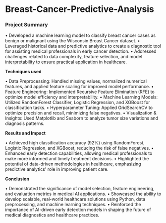 # Breast-Cancer-Predictive-Analysis

### **Project Summary**
 • Developed a machine learning model to classify breast cancer cases as benign or malignant using the Wisconsin Breast Cancer dataset.
 • Leveraged historical data and predictive analytics to create a diagnostic tool for assisting medical professionals in early cancer detection.
 • Addressed challenges related to data complexity, feature selection, and model interpretability to ensure practical application in healthcare.

**Techniques used**

  • Data Preprocessing: Handled missing values, normalized numerical features, and applied feature scaling for improved model performance. 
  • Feature Engineering: Implemented Recursive Feature Elimination (RFE) to optimize model efficiency and interpretability.
  • Machine Learning Models: Utilized RandomForest Classifier, Logistic Regression, and XGBoost for classification tasks.
  • Hyperparameter Tuning: Applied GridSearchCV to optimize precision and recall, minimizing false negatives.
  • Visualization & Insights: Used Matplotlib and Seaborn to analyze tumor size variations and diagnosis patterns.

**Results and Impact**

 • Achieved high classification accuracy (92%) using RandomForest, Logistic Regression, and XGBoost, reducing the risk of false negatives.
 • Enhanced early detection capabilities, allowing medical professionals to make more informed and timely treatment decisions.
 • Highlighted the potential of data-driven methodologies in healthcare, emphasizing predictive analytics' role in improving patient care.

**Conclusion**

 • Demonstrated the significance of model selection, feature engineering, and evaluation metrics in medical AI applications.
 • Showcased the ability to develop scalable, real-world healthcare solutions using Python, data preprocessing, and machine learning techniques.
 • Reinforced the importance of AI-driven early detection models in shaping the future of medical diagnostics and healthcare practices.

